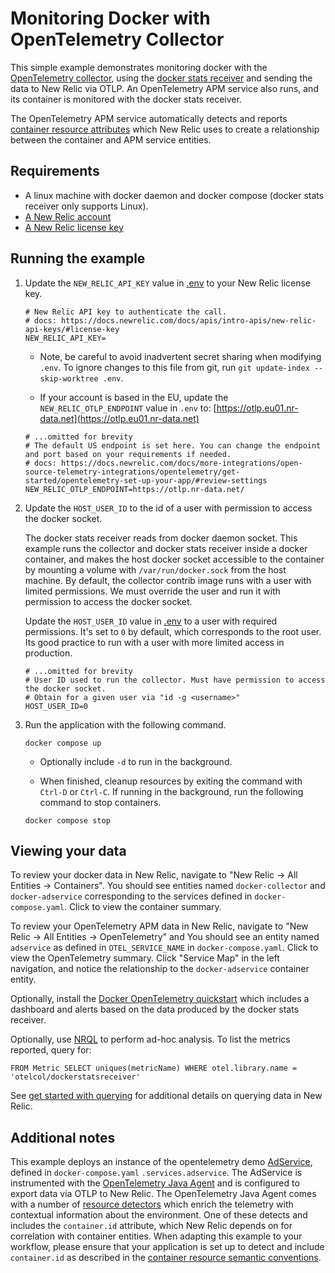 # Monitoring Docker with OpenTelemetry Collector

This simple example demonstrates monitoring docker with the [OpenTelemetry collector](https://opentelemetry.io/docs/collector/), using the [docker stats receiver](https://github.com/open-telemetry/opentelemetry-collector-contrib/tree/main/receiver/dockerstatsreceiver) and sending the data to New Relic via OTLP. An OpenTelemetry APM service also runs, and its container is monitored with the docker stats receiver. 

The OpenTelemetry APM service automatically detects and reports [container resource attributes](https://github.com/open-telemetry/semantic-conventions/blob/main/docs/resource/container.md) which New Relic uses to create a relationship between the container and APM service entities.

## Requirements

* A linux machine with docker daemon and docker compose (docker stats receiver only supports Linux).
* [A New Relic account](https://one.newrelic.com/)
* [A New Relic license key](https://docs.newrelic.com/docs/apis/intro-apis/new-relic-api-keys/#license-key)

## Running the example

1. Update the `NEW_RELIC_API_KEY` value in [.env](./.env) to your New Relic license key.

    ```
    # New Relic API key to authenticate the call.
    # docs: https://docs.newrelic.com/docs/apis/intro-apis/new-relic-api-keys/#license-key
    NEW_RELIC_API_KEY=
    ```
   
    * Note, be careful to avoid inadvertent secret sharing when modifying `.env`. To ignore changes to this file from git, run `git update-index --skip-worktree .env`.

    * If your account is based in the EU, update the `NEW_RELIC_OTLP_ENDPOINT` value in `.env` to: [https://otlp.eu01.nr-data.net](https://otlp.eu01.nr-data.net)

    ```
    # ...omitted for brevity
    # The default US endpoint is set here. You can change the endpoint and port based on your requirements if needed.
    # docs: https://docs.newrelic.com/docs/more-integrations/open-source-telemetry-integrations/opentelemetry/get-started/opentelemetry-set-up-your-app/#review-settings
    NEW_RELIC_OTLP_ENDPOINT=https://otlp.nr-data.net/
    ```

2. Update the `HOST_USER_ID` to the id of a user with permission to access the docker socket.

   The docker stats receiver reads from docker daemon socket. This example runs the collector and docker stats receiver inside a docker container, and makes the host docker socket accessible to the container by mounting a volume with `/var/run/docker.sock` from the host machine. By default, the collector contrib image runs with a user with limited permissions. We must override the user and run it with permission to access the docker socket.

   Update the `HOST_USER_ID` value in [.env](./.env) to a user with required permissions. It's set to `0` by default, which corresponds to the root user. Its good practice to run with a user with more limited access in production.

    ```
    # ...omitted for brevity
    # User ID used to run the collector. Must have permission to access the docker socket.
    # Obtain for a given user via "id -g <username>"
    HOST_USER_ID=0
    ```

3. Run the application with the following command.

    ```shell
    docker compose up
    ```
   
   * Optionally include `-d` to run in the background.
   
   * When finished, cleanup resources by exiting the command with `Ctrl-D` or `Ctrl-C`. If running in the background, run the following command to stop containers.

   ```shell
   docker compose stop
   ```

## Viewing your data

To review your docker data in New Relic, navigate to "New Relic -> All Entities -> Containers". You should see entities named `docker-collector` and `docker-adservice` corresponding to the services defined in `docker-compose.yaml`. Click to view the container summary.

To review your OpenTelemetry APM data in New Relic, navigate to "New Relic -> All Entities -> OpenTelemetry" and You should see an entity named `adservice` as defined in `OTEL_SERVICE_NAME` in `docker-compose.yaml`. Click to view the OpenTelemetry summary. Click "Service Map" in the left navigation, and notice the relationship to the `docker-adservice` container entity.

Optionally, install the [Docker OpenTelemetry quickstart](https://newrelic.com/instant-observability/docker-otel) which includes a dashboard and alerts based on the data produced by the docker stats receiver.

Optionally, use [NRQL](https://docs.newrelic.com/docs/query-your-data/explore-query-data/get-started/introduction-querying-new-relic-data/) to perform ad-hoc analysis. To list the metrics reported, query for:

```
FROM Metric SELECT uniques(metricName) WHERE otel.library.name = 'otelcol/dockerstatsreceiver'
```

See [get started with querying](https://docs.newrelic.com/docs/query-your-data/explore-query-data/get-started/introduction-querying-new-relic-data/) for additional details on querying data in New Relic.

## Additional notes

This example deploys an instance of the opentelemetry demo [AdService](https://opentelemetry.io/docs/demo/services/ad/), defined in `docker-compose.yaml` `.services.adservice`. The AdService is instrumented with the [OpenTelemetry Java Agent](https://opentelemetry.io/docs/languages/java/instrumentation/#zero-code-java-agent) and is configured to export data via OTLP to New Relic. The OpenTelemetry Java Agent comes with a number of [resource detectors](https://opentelemetry.io/docs/languages/java/configuration/#resourceprovider) which enrich the telemetry with contextual information about the environment. One of these detects and includes the `container.id` attribute, which New Relic depends on for correlation with container entities. When adapting this example to your workflow, please ensure that your application is set up to detect and include `container.id` as described in the [container resource semantic conventions](https://github.com/open-telemetry/semantic-conventions/blob/main/docs/resource/container.md).
